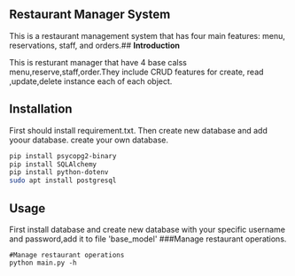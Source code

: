 
## **Restaurant Manager System**

This is a restaurant management system that has four main features: menu, reservations, staff, and orders.## **Introduction**

This is resturant manager that have 4 base calss menu,reserve,staff,order.They include CRUD features for create, read ,update,delete instance each  of each object.

## **Installation**

First should install requirement.txt. Then create new database and add yoour database. create your own database.


```bash
pip install psycopg2-binary
pip install SQLAlchemy
pip install python-dotenv
sudo apt install postgresql
```
## Usage
First install database and create new database with your specific username and password,add it to file 'base_model'
###Manage restaurant operations.

```
#Manage restaurant operations
python main.py -h

```
